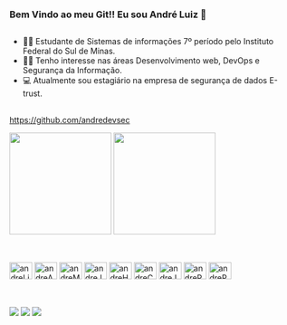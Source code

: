 ### Bem Vindo ao meu Git!! Eu sou André Luiz 👋

##


- :man_student:  Estudante de Sistemas de informações 7º período pelo Instituto Federal do Sul de Minas.
- 👨‍💻  Tenho interesse nas áreas Desenvolvimento web, DevOps e Segurança da Informação.
- 💻 Atualmente sou estagiário na empresa de segurança de dados E-trust.
<div aling="center">

##


<https://github.com/andredevsec> 
                                
<img height="180em" src="https://github-readme-stats.vercel.app/api?username=andredevsec&show_icons=true&theme=prussian&include_all_commits=true&count_private=true"/>

<img height="180em" src="https://github-readme-stats.vercel.app/api/top-langs/?username=andredevsec&layout=compact&langs_count=7&theme=prussian"/>
</div>

##

<div style="display: inline_block"><br>

  <img aling="center" alt="andreLinux" height="30" width="40" src="https://cdn.jsdelivr.net/gh/devicons/devicon/icons/linux/linux-original.svg">

  <img aling="center" alt="andreAndroid" height="30" width="40" src="https://cdn.jsdelivr.net/gh/devicons/devicon/icons/androidstudio/androidstudio-original.svg">

  <img aling="center" alt="andreMySQL" height="30" width="40" src="https://cdn.jsdelivr.net/gh/devicons/devicon/icons/mysql/mysql-original-wordmark.svg">

  <img aling="center" alt="andreJava" height="30" width="40" src="https://cdn.jsdelivr.net/gh/devicons/devicon/icons/java/java-original.svg">

  <img aling="center" alt="andreHTML" height="30" width="40" src="https://cdn.jsdelivr.net/gh/devicons/devicon/icons/html5/html5-original.svg">

  <img aling="center" alt="andreCSS" height="30" width="40" src="https://cdn.jsdelivr.net/gh/devicons/devicon/icons/css3/css3-original.svg">

  <img aling="center" alt="andreJavaScript" height="30" width="40" src="https://cdn.jsdelivr.net/gh/devicons/devicon/icons/javascript/javascript-original.svg">

  <img aling="center" alt="andrePhp" height="30" width="40" src="https://cdn.jsdelivr.net/gh/devicons/devicon@latest/icons/php/php-original.svg">

  <img aling="center" alt="andrePython" height="30" width="40" src="https://cdn.jsdelivr.net/gh/devicons/devicon@latest/icons/python/python-original.svg">   
  
  
</div>

##

<div style="display: inline_block"> <br> 
  <a href="https://www.youtube.com/@andredevsec" target="_blank"><img src="https://img.shields.io/badge/YouTube-FF0000?style=for-the-badge&logo=youtube&logoColor=white" target="_blank"><a>
  <a href = "mailto:andredevsec@gmail.com"><img src="https://img.shields.io/badge/Gmail-D14836?style=for-the-badge&logo=gmail&logoColor=white" target="_blank"></a>  
  <a href="https://www.linkedin.com/in/andredevsec/" target="_blank"><img src="https://img.shields.io/badge/-LinkedIn-%230077B5?style=for-the-badge&logo=linkedin&logoColor=white" target="_blank"></a>   
</div>



